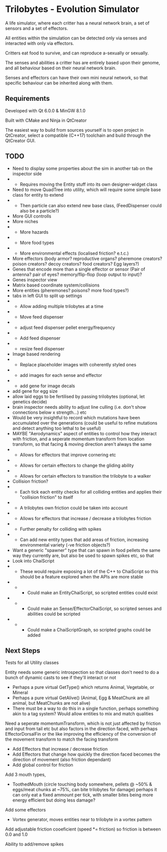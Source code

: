 # Trilobytes - Evolution Simulator
A life simulator, where each critter has a neural network brain, a set of sensors and a set of effectors.

All entities within the simulation can be detected only via senses and interacted with only via effectors.

Critters eat food to survive, and can reproduce a-sexually or sexually.

The senses and abilities a critter has are entirely based upon their genome, and all behaviour based on their neural network brain.

Senses and effectors can have their own mini neural network, so that specific behaviour can be inherited along with them.

Requirements
-----
Developed with Qt 6.0.0 & MinGW 8.1.0

Built with CMake and Ninja in QtCreator

The easiest way to build from sources yourself is to open project in QtCreator, select a compatible (C++17) toolchain and build through the QtCreator GUI.

TODO
-----
 - Need to display some properties about the sim in another tab on the inspector side
 - - Requires moving the Entity stuff into its own designer-widget class
 - Need to move QuadTree into utility, which will require some simple base class for entity to extend
 - - Then particle can also extend new base class, (FeedDispenser could also be a particle?)
 - More GUI controlls
 - More niches
 - - More hazards
 - - More food types
 - - More environmental effects (localised friction? e.t.c.)
 - More effectors (body armor? reproductive organs? pheremone creators? poison creators? decoy creators? food creators? Egg layers?)
 - Genes that encode more than a single effector or sensor (Pair of antenna? pair of eyes? memory/flip-flop (loop output to input)?
 - Genes inspector view
 - Matrix based coordinate system/collisions
 - More entities (pheremones? poisons? more food types?)
 - tabs in left GUI to split up settings
 -  - Allow adding multiple trilobytes at a time
 -  - Move feed dispenser
 -  - adjust feed dispenser pellet energy/frequency
 -  - Add feed dispenser
 -  - resize feed dispenser
 - Image based rendering
 - - Replace placeholder images with coherently styled ones
 - - add images for each sense and effector
 - - add gene for image decals
 - add gene for egg size
 - allow laid eggs to be fertilised by passing trilobytes (optional, let genetics decide)
 - brain inspector needs ability to adjust line culling (i.e. don't show connections below x strength...) etc
 - Would be very insightful to record which mutations have been accumulated over the generations (could be useful to refine mutations and detect anything too lethal to be useful)
 - MAYBE "Aerodynamics" aspect of entities to control how they interact with friction, and a seperate momentum transform from location transform, so that facing & moving direction aren't always the same
 - - Allows for effectors that improve cornering etc
 - - Allows for certain effectors to change the gliding ability
 - - Allows for certain effectors to transition the trilobyte to a walker
 - Collision friction? 
 - - Each tick each entity checks for all colliding entities and applies their "collision friction" to itself
 - - A trilobytes own friction could be taken into account
 - - Allows for effectors that increase / decrease a trilobytes friction
 - - Further penalty for colliding with spikes
 - - Can add new entity types that add areas of friction, increasing environmental variety (-ve friction objects?)
 - Want a generic "spawner" type that can spawn in food pellets the same way they currently are, but also be used to spawn spikes etc, so that
 - Look into ChaiScript
 - - These would require exposing a lot of the C++ to ChaiScript so this should be a feature explored when the APIs are more stable
 - - - Could make an EntityChaiScript, so scripted entities  could exist
 - - - Could make an Sense/EffectorChaiScript, so scripted senses and abilities could be scripted
 - - - Could make a ChaiScriptGraph, so scripted graphs could be added

Next Steps
----------
Tests for all Utility classes

Entity needs some generic introspection so that classes don't need to do a bunch of dynamic casts to see if they'll interact or not
   - Perhaps a pure virtual GetType() which returns Animal, Vegetable, or Mineral
   - Perhaps a pure virtual GetAlive() (Animal, Egg & MeatChunk are all animal, but MeatChunks are not alive)
   - There must be a way to do this in a single function, perhaps something akin to a tag system? Would allow entities to mix and match qualities

Need a seperate momentumTransform, which is not just affected by friction and input from tail etc but also factors in the direction faced, with perhaps EffectorDorsalFin or the like improving the efficiency of the conversion of the movement transform to match the facing transform
 - Add Effectors that increase / decrease friction
 - Add Effectors that change how quickly the direction faced becomes the direction of movement (also friction dependant)
 - Add global control for friction

Add 3 mouth types,
 - ToothedMouth (circle touching body somewhere, pellets @ ~50% & eggs/meat chunks at ~75%, can bite trilobytes for damage) perhaps it can only eat a fixed ammount per tick, with smaller bites being more energy efficient but doing less damage?

Add some effectors
 - Vortex generator, moves entities near to trilobyte in a vortex pattern

Add adjustable friction cooeficient (speed *= friction) so friction is between 0.0 and 1.0

Ability to add/remove spikes
